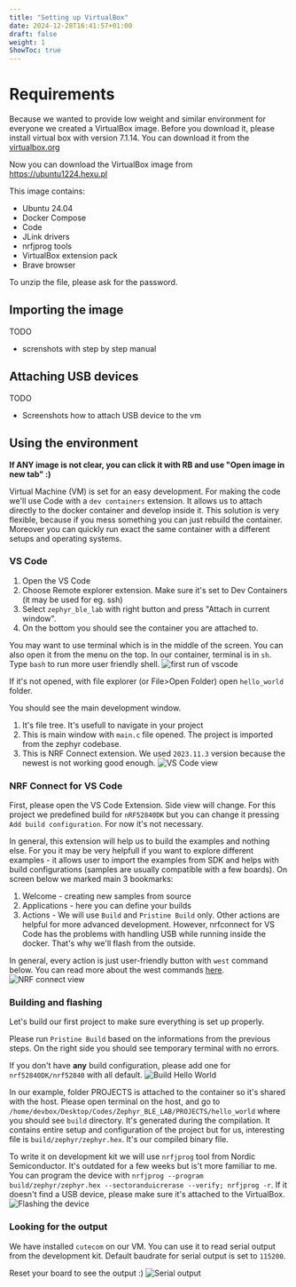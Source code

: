 ```yaml
---
title: "Setting up VirtualBox"
date: 2024-12-28T16:41:57+01:00
draft: false
weight: 1
ShowToc: true
---
```


# Requirements
Because we wanted to provide low weight and similar environment for everyone we created a VirtualBox image. Before you download it, please install virtual box with version 7.1.14.
You can download it from the [virtualbox.org](https://www.virtualbox.org/wiki/Downloads)

Now you can download the VirtualBox image from https://ubuntu1224.hexu.pl

This image contains:
- Ubuntu 24.04
- Docker Compose
- Code
- JLink drivers
- nrfjprog tools
- VirtualBox extension pack
- Brave browser

To unzip the file, please ask for the password.

## Importing the image
TODO
- screnshots with step by step manual

## Attaching USB devices
TODO
- Screenshots how to attach USB device to the vm

## Using the environment
**If ANY image is not clear, you can click it with RB and use "Open image in new tab" :)**

Virtual Machine (VM) is set for an easy development. For making the code we'll use Code with a `dev containers` extension. It allows us to attach directly to the docker container and develop inside it. This solution is very flexible, because if you mess something you can just rebuild the container. Moreover you can quickly run exact the same container with a different setups and operating systems.

### VS Code
1. Open the VS Code
2. Choose Remote explorer extension. Make sure it's set to Dev Containers (it may be used for eg. ssh)
3. Select `zephyr_ble_lab` with right button and press "Attach in current window".
4. On the bottom you should see the container you are attached to.

You may want to use terminal which is in the middle of the screen. You can also open it from the menu on the top. In our container, terminal is in `sh`. Type `bash` to run more user friendly shell.
![first run of vscode](images/vscode_run.png#center)

If it's not opened, with file explorer (or File>Open Folder) open `hello_world` folder.

You should see the main development window.
1. It's file tree. It's usefull to navigate in your project
2. This is main window with `main.c` file opened. The project is imported from the zephyr codebase.
3. This is NRF Connect extension. We used `2023.11.3` version because the newest is not working good enough.
![VS Code view](images/vscode_main.png#center)

### NRF Connect for VS Code
First, please open the VS Code Extension. Side view will change. For this project we predefined build for `nRF52840DK` but you can change it pressing `Add build configuration`. For now it's not necessary.

In general, this extension will help us to build the examples and nothing else. For you it may be very helpfull if you want to explore different examples - it allows user to import the examples from SDK and helps with build configurations (samples are usually compatible with a few boards). On screen below we marked main 3 bookmarks:
1. Welcome - creating new samples from source
2. Applications - here you can define your builds
3. Actions - We will use `Build` and `Pristine Build` only. Other actions are helpful for more advanced development. However, nrfconnect for VS Code has the problems with handling USB while running inside the docker. That's why we'll flash from the outside.

In general, every action is just user-friendly button with `west` command below. You can read more about the west commands [here](https://docs.zephyrproject.org/latest/develop/west/build-flash-debug.html).
![NRF connect view](images/vscode_nrfconnect.png#center)

### Building and flashing
Let's build our first project to make sure everything is set up properly.

Please run `Pristine Build` based on the informations from the previous steps. On the right side you should see temporary terminal with no errors.

If you don't have **any** build configuration, please add one for `nrf52840DK/nrf52840` with all default.
![Build Hello World](images/vscode_build_hello_world.png#center)

In our example, folder PROJECTS is attached to the container so it's shared with the host. Please open terminal on the host, and go to `/home/devbox/Desktop/Codes/Zephyr_BLE_LAB/PROJECTS/hello_world` where you should see `build` directory. It's generated during the compilation. It contains entire setup and configuration of the project but for us, interesting file is `build/zephyr/zephyr.hex`. It's our compiled binary file.

To write it on development kit we will use `nrfjprog` tool from Nordic Semiconductor. It's outdated for a few weeks but is't more familiar to me. You can program the device with `nrfjprog --program build/zephyr/zephyr.hex --sectoranduicrerase --verify; nrfjprog -r`. If it doesn't find a USB device, please make sure it's attached to the VirtualBox.
![Flashing the device](images/vscode_flashing.png#center)

### Looking for the output
We have installed `cutecom` on our VM. You can use it to read serial output from the development kit. Default baudrate for serial output is set to `115200`.

Reset your board to see the output :)
![Serial output](images/vscode_cutecom.png#center)
